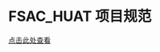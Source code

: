 <p align="center">
  <h1> FSAC_HUAT 项目规范</h1>
</p>

[点击此处查看](https://github.com/HUAT-FSAC/Project_specification/wiki)
